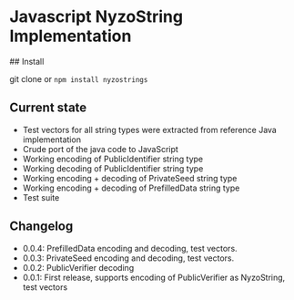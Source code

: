 # Javascript NyzoString Implementation

## Install

git clone or `npm install nyzostrings`

## Current state

- Test vectors for all string types were extracted from reference Java implementation
- Crude port of the java code to JavaScript
- Working encoding of PublicIdentifier string type
- Working decoding of PublicIdentifier string type
- Working encoding + decoding of PrivateSeed string type
- Working encoding + decoding of PrefilledData string type
- Test suite

## Changelog

- 0.0.4: PrefilledData encoding and decoding, test vectors.
- 0.0.3: PrivateSeed encoding and decoding, test vectors.
- 0.0.2: PublicVerifier decoding
- 0.0.1: First release, supports encoding of PublicVerifier as NyzoString, test vectors
